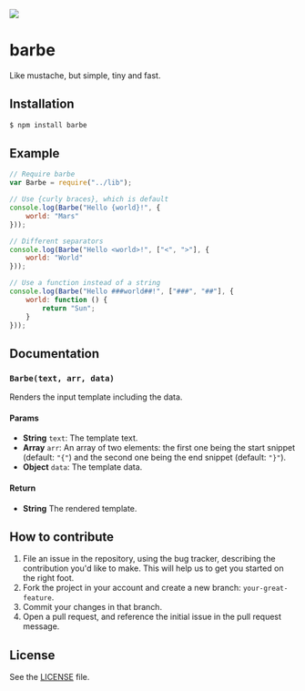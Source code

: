 ![](http://i.imgur.com/tcg2ZNt.png)

# barbe
Like mustache, but simple, tiny and fast.

## Installation

```sh
$ npm install barbe
```

## Example

```js
// Require barbe
var Barbe = require("../lib");

// Use {curly braces}, which is default
console.log(Barbe("Hello {world}!", {
    world: "Mars"
}));

// Different separators
console.log(Barbe("Hello <world>!", ["<", ">"], {
    world: "World"
}));

// Use a function instead of a string
console.log(Barbe("Hello ###world##!", ["###", "##"], {
    world: function () {
        return "Sun";
    }
}));
```

## Documentation
### `Barbe(text, arr, data)`
Renders the input template including the data.

#### Params
- **String** `text`: The template text.
- **Array** `arr`: An array of two elements: the first one being the start snippet (default: `"{"`) and the second one being the end snippet (default: `"}"`).
- **Object** `data`: The template data.

#### Return
- **String** The rendered template.



## How to contribute

1. File an issue in the repository, using the bug tracker, describing the
   contribution you'd like to make. This will help us to get you started on the
   right foot.
2. Fork the project in your account and create a new branch:
   `your-great-feature`.
3. Commit your changes in that branch.
4. Open a pull request, and reference the initial issue in the pull request
   message.

## License
See the [LICENSE](./LICENSE) file.
